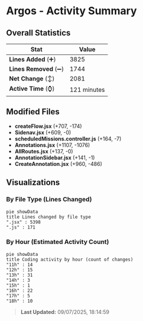 # Argos - Activity Summary 

## Overall Statistics

| Stat                   | Value                                                             |
| ---------------------- | ----------------------------------------------------------------- |
| **Lines Added** (➕)   | 3825                                          |
| **Lines Removed** (➖) | 1744                                        |
| **Net Change** (↕)    | 2081                |
| **Active Time** (⌚)   | 121 minutes |


## Modified Files
- **createFlow.jsx** (+707, -174)
- **Sidenav.jsx** (+609, -0)
- **scheduledMissions.controller.js** (+164, -7)
- **Annotations.jsx** (+1107, -1076)
- **AllRoutes.jsx** (+137, -0)
- **AnnotationSidebar.jsx** (+141, -1)
- **CreateAnnotation.jsx** (+960, -486)

## Visualizations

### By File Type (Lines Changed)

```mermaid
pie showData
title Lines changed by file type
".jsx" : 5398
".js" : 171
```

### By Hour (Estimated Activity Count)

```mermaid
pie showData
title Coding activity by hour (count of changes)
"11h" : 14
"12h" : 15
"13h" : 31
"14h" : 3
"15h" : 1
"16h" : 22
"17h" : 5
"18h" : 10
```


> **Last Updated:** 09/07/2025, 18:14:59